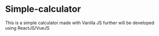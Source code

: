# Simple-calculator
This is a simple calculator made with Vanilla JS further will be developed using ReactJS/VueJS
